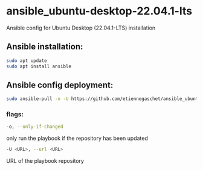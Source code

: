 # ansible_ubuntu-desktop-22.04.1-lts
Ansible config for Ubuntu Desktop (22.04.1-LTS) installation

## Ansible installation:
```bash
sudo apt update
sudo apt install ansible
```

## Ansible config deployment:
```bash
sudo ansible-pull -o -U https://github.com/etiennegaschet/ansible_ubuntu-desktop-22.04.1-lts.git
```
### flags:
```bash
-o, --only-if-changed
```
only run the playbook if the repository has been updated

```bash
-U <URL>, --url <URL>
```
URL of the playbook repository